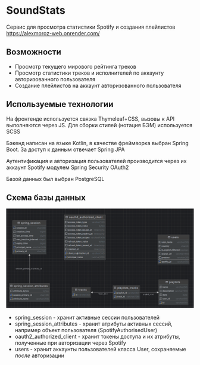# SoundStats
Сервис для просмотра статистики Spotify и создания плейлистов  
https://alexmoroz-web.onrender.com/

## Возможности

- Просмотр текущего мирового рейтинга треков
- Просмотр статистики треков и исполнителей по аккаунту авторизованного пользователя
- Создание плейлистов на аккаунт авторизованного пользователя

## Используемые технологии

На фронтенде используется связка Thymeleaf+CSS, вызовы к API выполняются через JS. Для сборки стилей (нотация БЭМ) используется SCSS

Бэкенд написан на языке Kotlin, в качестве фреймворка выбран Spring Boot. За доступ к данным отвечает Spring JPA

Аутентификация и авторизация пользователей производится через их аккаунт Spotify модулем Spring Security OAuth2

Базой данных был выбран PostgreSQL

## Схема базы данных

![Database Scheme](db-scheme.png)

* spring_session - хранит активные сессии пользователей
* spring_session_attributes - хранит атрибуты активных сессий, например объект пользователя (SpotifyAuthorisedUser)
* oauth2_authorized_client - хранит токены доступа и их атрибуты, полученные при авторизации через Spotify
* users - хранит аккаунты пользователей класса User, сохраняемые *после* авторизации

